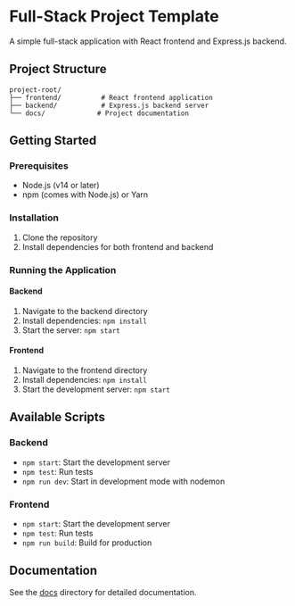 # Full-Stack Project Template

A simple full-stack application with React frontend and Express.js backend.

## Project Structure

```
project-root/
├── frontend/          # React frontend application
├── backend/           # Express.js backend server
└── docs/             # Project documentation
```

## Getting Started

### Prerequisites

- Node.js (v14 or later)
- npm (comes with Node.js) or Yarn

### Installation

1. Clone the repository
2. Install dependencies for both frontend and backend

### Running the Application

#### Backend
1. Navigate to the backend directory
2. Install dependencies: `npm install`
3. Start the server: `npm start`

#### Frontend
1. Navigate to the frontend directory
2. Install dependencies: `npm install`
3. Start the development server: `npm start`

## Available Scripts

### Backend
- `npm start`: Start the development server
- `npm test`: Run tests
- `npm run dev`: Start in development mode with nodemon

### Frontend
- `npm start`: Start the development server
- `npm test`: Run tests
- `npm run build`: Build for production

## Documentation

See the [docs](./docs) directory for detailed documentation.
